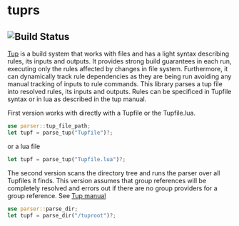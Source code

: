 # tuprs  
![Build Status](https://github.com/svark/tuprs/actions/workflows/rust.yml/badge.svg)
---
[Tup](https://gittup.org/tup) is a build system that works with files and has a light syntax describing rules, its inputs and outputs. It provides strong build guarantees in each run, executing only the rules affected by changes in file system. Furthermore, it can dynamically track rule dependencies as they are being run avoiding any manual tracking of inputs to rule commands. This library parses a tup file into resolved rules, its inputs and outputs. 
Rules can be specificed in Tupfile syntax or in lua as described in the tup manual.

First version works with directly with a Tupfile or the Tupfile.lua.
```rust
use parser::tup_file_path;
let tupf = parse_tup("Tupfile")?;
```
or a lua file
```rust
let tupf = parse_tup("Tupfile.lua")?;
```

The second version  scans the directory tree and runs the parser over all Tupfiles it finds.
This version assumes that group references will be completely resolved and errors out if there are no group providers for a group reference. See [Tup manual](https://gittup.org/tup/manual.html)
```rust
use parser::parse_dir;
let tupf = parse_dir("/tuproot")?;
```

